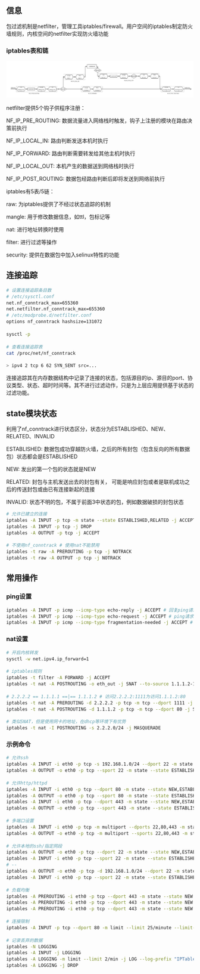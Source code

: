 <!--
{
    "title": "iptables相关",
    "create": "2019-01-08 21:30:35",
    "modify": "2019-01-08 21:30:35",
    "tag": [
        "iptables"
    ],
    "info": []
}
-->

## 信息

包过滤机制是netfilter，管理工具iptables/firewall。用户空间的iptables制定防火墙规则，内核空间的netfilter实现防火墙功能

### iptables表和链

![iptables表和链](_pic/iptablesxg/iptables表和链.png)

netfilter提供5个钩子供程序注册：

NF_IP_PRE_ROUTING: 数据流量进入网络栈时触发，钩子上注册的模块在路由决策前执行

NF_IP_LOCAL_IN: 路由判断发送本机时执行

NF_IP_FORWARD: 路由判断需要转发给其他主机时执行

NF_IP_LOCAL_OUT: 本机产生的数据送到网络栈时执行

NF_IP_POST_ROUTING: 数据包经路由判断后即将发送到网络前执行

iptables有5表/5链：

raw: 为iptables提供了不经过状态追踪的机制

mangle: 用于修改数据信息，如ttl，包标记等

nat: 进行地址转换时使用

filter: 进行过滤等操作

security: 提供在数据包中加入selinux特性的功能

## 连接追踪

```bash
# 设置连接追踪条目数
# /etc/sysctl.conf
net.nf_conntrack_max=655360
net.netfilter.nf_conntrack_max=655360
# /etc/modprobe.d/netfilter.conf
options nf_conntrack hashsize=131072

sysctl -p

# 查看连接追踪表
cat /proc/net/nf_conntrack

> ipv4 2 tcp 6 62 SYN_SENT src=...
```

连接追踪其在内存数据结构中记录了连接的状态，包括源目的ip、源目的port、协议类型、状态、超时时间等。其不进行过滤动作，只是为上层应用提供基于状态的过滤功能。

## state模块状态

利用了nf_conntrack进行状态区分，状态分为ESTABLISHED、NEW、RELATED、INVALID

ESTABLISHED: 数据包成功穿越防火墙，之后的所有封包（包含反向的所有数据包）状态都会是ESTABLISHED

NEW: 发出的第一个包的状态就是NEW

RELATED: 封包与主机发送出去的封包有关， 可能是响应封包或者是联机成功之后的传送封包或由已有连接新起的连接

INVALID: 状态不明的包，不属于前面3中状态的包，例如数据破损的封包状态

```bash
# 允许已建立的连接
iptables -A INPUT -p tcp -m state --state ESTABLISHED,RELATED -j ACCEPT
iptables -A INPUT -p tcp -j DROP
iptables -A OUTPUT -p tcp -j ACCEPT

# 不使用nf_conntrack # 使用nat不能禁用
iptables -t raw -A PREROUTING -p tcp -j NOTRACK
iptables -t raw -A OUTPUT -p tcp -j NOTRACK
```

## 常用操作

### ping设置

```bash
iptables -A INPUT -p icmp --icmp-type echo-reply -j ACCEPT # 回复ping请求
iptables -A INPUT -p icmp --icmp-type echo-request -j ACCEPT # ping请求
iptables -A INPUT -p icmp --icmp-type fragmentation-needed -j ACCEPT # 协商MTU所需包
```

### nat设置

```bash
# 开启内核转发
sysctl -w net.ipv4.ip_forward=1

# iptables规则
iptables -t filter -A FORWARD -j ACCEPT
iptables -t nat -A POSTROUTING -o eth_out -j SNAT --to-source 1.1.1.2-1.1.1.20

# 2.2.2.2 == 1.1.1.1 ==|== 1.1.1.2 # 访问2.2.2.2:1111为访问1.1.1.2:80
iptables -t nat -A PREROUTING -d 2.2.2.2 -p tcp -m tcp --dport 1111 -j DNAT --to-destination 1.1.1.2:80
iptables -t nat -A POSTROUTING -d 1.1.1.2 -p tcp -m tcp --dport 80 -j SNAT --to-source 1.1.1.1

# 类似SNAT，但是使用网卡的地址，在dhcp等环境下有优势
iptables -t nat -I POSTROUTING -s 2.2.2.0/24 -j MASQUERADE
```

### 示例命令

```bash
# 允许ssh
iptables -A INPUT -i eth0 -p tcp -s 192.168.1.0/24 --dport 22 -m state --state NEW,ESTABLISHED,RELATED -j ACCEPT
iptables -A OUTPUT -o eth0 -p tcp --sport 22 -m state --state ESTABLISHED,RELATED -j ACCEPT

# 允许http/httpd
iptables -A INPUT -i eth0 -p tcp --dport 80 -m state --state NEW,ESTABLISHED -j ACCEPT
iptables -A OUTPUT -o eth0 -p tcp --sport 80 -m state --state ESTABLISHED -j ACCEPT
iptables -A INPUT -i eth0 -p tcp --dport 443 -m state --state NEW,ESTABLISHED -j ACCEPT
iptables -A OUTPUT -o eth0 -p tcp --sport 443 -m state --state ESTABLISHED -j ACCEPT

# 多端口设置
iptables -A INPUT -i eth0 -p tcp -m multiport --dports 22,80,443 -m state --state NEW,ESTABLISHED -j ACCEPT
iptables -A OUTPUT -o eth0 -p tcp -m multiport --sports 22,80,443 -m state --state ESTABLISHED -j ACCEPT

# 允许本地的ssh/指定网段
iptables -A OUTPUT -o eth0 -p tcp --dport 22 -m state --state NEW,ESTABLISHED -j ACCEPT
iptables -A INPUT -i eth0 -p tcp --sport 22 -m state --state ESTABLISHED -j ACCEPT
# --
iptables -A OUTPUT -o eth0 -p tcp -d 192.168.1.0/24 --dport 22 -m state --state NEW,ESTABLISHED -j ACCEPT
iptables -A INPUT -i eth0 -p tcp --sport 22 -m state --state ESTABLISHED -j ACCEPT

# 负载均衡
iptables -A PREROUTING -i eth0 -p tcp --dport 443 -m state --state NEW -m nth --counter 0 --every 3 --packet 0 -j DNAT --to-destination 192.168.1.101:443
iptables -A PREROUTING -i eth0 -p tcp --dport 443 -m state --state NEW -m nth --counter 0 --every 3 --packet 1 -j DNAT --to-destination 192.168.1.102:443
iptables -A PREROUTING -i eth0 -p tcp --dport 443 -m state --state NEW -m nth --counter 0 --every 3 --packet 2 -j DNAT --to-destination 192.168.1.103:443

# 连接限制
iptables -A INPUT -p tcp --dport 80 -m limit --limit 25/minute --limit-burst 100 -j ACCEPT # 25次/min 当达到burst 100时启动限制

# 记录丢弃的数据
iptables -N LOGGING
iptables -A INPUT -j LOGGING
iptables -A LOGGING -m limit --limit 2/min -j LOG --log-prefix "IPTables Packet Dropped: " --log-level 7
iptables -A LOGGING -j DROP
```
